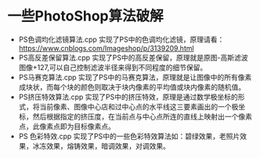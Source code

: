 # 一些PhotoShop算法破解

- PS色调均化滤镜算法.cpp 实现了PS中的色调均化滤镜，原理请看：https://www.cnblogs.com/Imageshop/p/3139209.html
- PS高反差保留算法.cpp 实现了PS中的高反差保留，原理就是原图-高斯滤波图像+127,可以自己控制滤波半径来得到不同程度的细节保留。
- PS马赛克算法.cpp 实现了PS中的马赛克算法，原理就是让图像中的所有像素成块状，而每个块的颜色则取决于块内像素的平均值或块内像素的随机值。
- PS挤压特效算法.cpp 实现了PS中的挤压特效，原理是通过数学极坐标的形式，将当前像素、图像中心店和过中心点的水平线这三要素画出的一个极坐标，然后根据指定的挤压度，在当前点与中心点所连的直线上映射出一个像素点，此像素点即为目标像素点。
- PS 色彩特效.cpp 实现了PS中的一些色彩特效算法如：碧绿效果，老照片效果，冰冻效果，熔铸效果，暗调效果，对调效果。